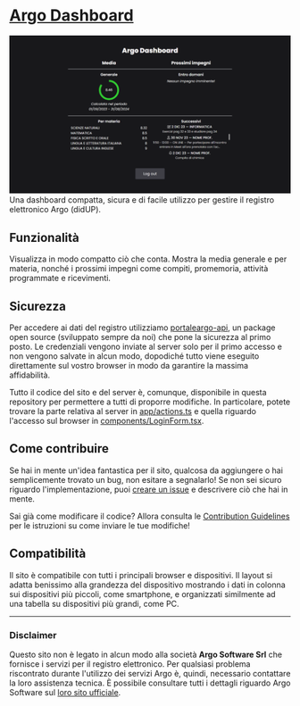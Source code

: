# [Argo Dashboard](https://argo-dashboard.vercel.app)

![Preview](public/preview.png)
Una dashboard compatta, sicura e di facile utilizzo per gestire il registro elettronico Argo (didUP).

## Funzionalità

Visualizza in modo compatto ciò che conta.
Mostra la media generale e per materia, nonché i prossimi impegni come compiti, promemoria, attività programmate e ricevimenti.

## Sicurezza

Per accedere ai dati del registro utilizziamo [portaleargo-api](https://github.com/DTrombett/portaleargo-api), un package open source (sviluppato sempre da noi) che pone la sicurezza al primo posto.
Le credenziali vengono inviate al server solo per il primo accesso e non vengono salvate in alcun modo, dopodiché tutto viene eseguito direttamente sul vostro browser in modo da garantire la massima affidabilità.

Tutto il codice del sito e del server è, comunque, disponibile in questa repository per permettere a tutti di proporre modifiche.
In particolare, potete trovare la parte relativa al server in [app/actions.ts](app/actions.ts#L39-L53) e quella riguardo l'accesso sul browser in [components/LoginForm.tsx](components/LoginForm.tsx#L25-L39).

## Come contribuire

Se hai in mente un'idea fantastica per il sito, qualcosa da aggiungere o hai semplicemente trovato un bug, non esitare a segnalarlo!
Se non sei sicuro riguardo l'implementazione, puoi [creare un issue](https://docs.github.com/en/issues/tracking-your-work-with-issues/creating-an-issue) e descrivere ciò che hai in mente.

Sai già come modificare il codice? Allora consulta le [Contribution Guidelines](CONTRIBUTING.md) per le istruzioni su come inviare le tue modifiche!

## Compatibilità

Il sito è compatibile con tutti i principali browser e dispositivi.
Il layout si adatta benissimo alla grandezza del dispositivo mostrando i dati in colonna sui dispositivi più piccoli, come smartphone, e organizzati similmente ad una tabella su dispositivi più grandi, come PC.

---

### Disclaimer

Questo sito non è legato in alcun modo alla società **Argo Software Srl** che fornisce i servizi per il registro elettronico.
Per qualsiasi problema riscontrato durante l'utilizzo dei servizi Argo è, quindi, necessario contattare la loro assistenza tecnica.
È possibile consultare tutti i dettagli riguardo Argo Software sul [loro sito ufficiale](https://argosoft.it).
